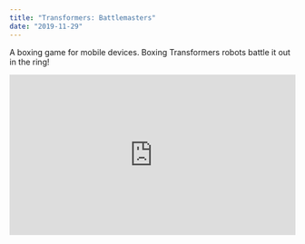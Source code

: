 ```yaml
---
title: "Transformers: Battlemasters"
date: "2019-11-29"
---
```


A boxing game for mobile devices. Boxing Transformers robots battle it out in the ring!

<style>.embed-container { position: relative; padding-bottom: 56.25%; height: 0; overflow: hidden; max-width: 100%; } .embed-container iframe, .embed-container object, .embed-container embed { position: absolute; top: 0; left: 0; width: 100%; height: 100%; }</style><div class='embed-container'><iframe src='https://www.youtube.com/embed/PmcodJwE2F4' frameborder='0' allowfullscreen></iframe></div>
